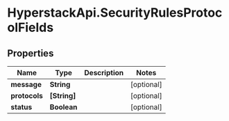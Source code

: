 # HyperstackApi.SecurityRulesProtocolFields

## Properties

Name | Type | Description | Notes
------------ | ------------- | ------------- | -------------
**message** | **String** |  | [optional] 
**protocols** | **[String]** |  | [optional] 
**status** | **Boolean** |  | [optional] 


